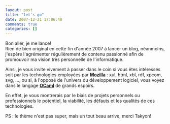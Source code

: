 ```yaml
---
layout: post
title: "let's go"
date: 2007-12-21 17:06:48
comments: true
categories: []
---
```

<p>Bon aller, je me lance!<br />
Rien de bien original en cette fin d'ann&#233;e 2007 &#224; lancer un blog, n&#233;anmoins,
j'esp&#232;re l'agr&#233;menter r&#233;guli&#232;rement de contenu passionn&#233; afin de promouvoir ma
vision tr&#232;s personnelle de l'informatique.</p>
<p>Ainsi, je vous invite vivement &#224; passer dans le coin si vous &#234;tes int&#233;ress&#233;s
soit par les technologies employ&#233;es par <strong><a href="/tag/Mozilla">Mozilla</a></strong>&#160;: xul, html, xbl, rdf, xpcom, svg, &#8230;,
ou si, &#224; l'oppos&#233; de l'univers du d&#233;veloppement logiciel, vous voyez dans le
langage <strong><a href="/tag/OCaml">OCaml</a></strong> de grands espoirs.</p>
<p>En effet, je vous montrerais par le biais de projets personnels ou
professionnels le potentiel, la viabilit&#233;, les d&#233;fauts et les qualit&#233;s de ces
technologies.</p>
<p>PS&#160;: le th&#232;me n'est pas super, mais un tout beau arrive, merci
Takyon!</p>